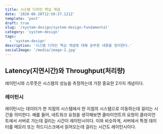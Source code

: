 ```yaml
---
title: 시스템 디자인 핵심 개념
date: '2020-06-28T12:50:37.121Z'
template: 'post'
draft: true
slug: '/system-design/system-design-fundamental'
category: 'system-design'
tags:
  - 'system-design'
description: '시스템 디자인 핵심 개념에 대해 공부한 내용을 정리한다.'
socialImage: '/media/image-2.jpg'
---
```


## Latency(지연시간)와 Throughput(처리량)

레이턴시와 스루풋은 시스템의 성능을 측정하는데 가장 중요한 2가지 개념이다.

### 레이턴시

레이턴시는 데이터가 한 지점의 시스템에서 한 지점의 시스템으로 이동하는데 걸리는 시간을 의미한다. 예를 들어, 네트워크 요청을 생각해보면 클라이언트의 요청이 클라이언트에서 서버로 가는데 걸리는 시간이 레이턴시이다. 이와 비슷하게, 서버에서 특정 데이터를 메모리 또는 하드디스크에서 읽어오는데 걸리는 시간도 레이턴시이다.
